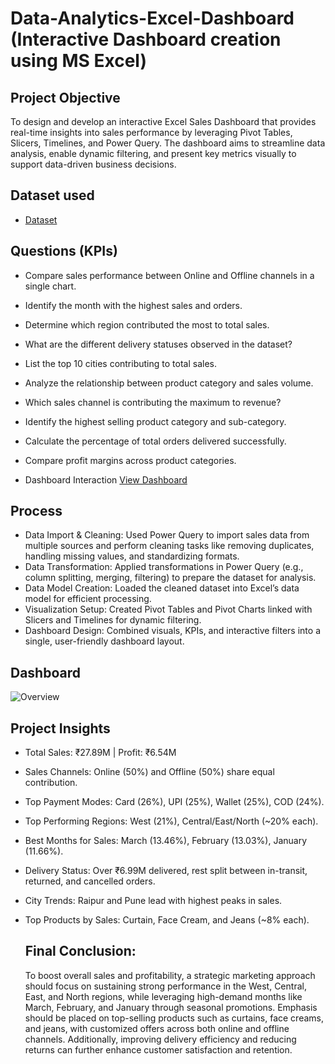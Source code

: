 # Data-Analytics-Excel-Dashboard (Interactive Dashboard creation using MS Excel)
## Project Objective
To design and develop an interactive Excel Sales Dashboard that provides real-time insights into sales performance by leveraging Pivot Tables, Slicers, Timelines, and Power Query. The dashboard aims to streamline data analysis, enable dynamic filtering, and present key metrics visually to support data-driven business decisions.

## Dataset used
- <a href="https://github.com/KamalNayanTiwary/Data-Analytics-Excel-Dashboard/blob/main/Data-Analytics-Excel-Dashboard1.xlsx">Dataset<a/>

## Questions (KPIs)
- Compare sales performance between Online and Offline channels in a single chart.
- Identify the month with the highest sales and orders.
- Determine which region contributed the most to total sales.
- What are the different delivery statuses observed in the dataset?
- List the top 10 cities contributing to total sales.
- Analyze the relationship between product category and sales volume.
- Which sales channel is contributing the maximum to revenue?
- Identify the highest selling product category and sub-category.
- Calculate the percentage of total orders delivered successfully.
- Compare profit margins across product categories.

- Dashboard Interaction <a href="https://github.com/KamalNayanTiwary/Data-Analytics-Excel-Dashboard/blob/main/Overview.png">View Dashboard</a>

## Process
- Data Import & Cleaning: Used Power Query to import sales data from multiple sources and perform cleaning tasks like removing duplicates, handling missing values, and standardizing formats.
- Data Transformation: Applied transformations in Power Query (e.g., column splitting, merging, filtering) to prepare the dataset for analysis.
- Data Model Creation: Loaded the cleaned dataset into Excel’s data model for efficient processing.
- Visualization Setup: Created Pivot Tables and Pivot Charts linked with Slicers and Timelines for dynamic filtering.
- Dashboard Design: Combined visuals, KPIs, and interactive filters into a single, user-friendly dashboard layout.

## Dashboard

![Overview](https://github.com/KamalNayanTiwary/Data-Analytics-Excel-Dashboard/blob/main/Overview.png)

## Project Insights
- Total Sales: ₹27.89M | Profit: ₹6.54M
- Sales Channels: Online (50%) and Offline (50%) share equal contribution.
- Top Payment Modes: Card (26%), UPI (25%), Wallet (25%), COD (24%).
- Top Performing Regions: West (21%), Central/East/North (~20% each).
- Best Months for Sales: March (13.46%), February (13.03%), January (11.66%).
- Delivery Status: Over ₹6.99M delivered, rest split between in-transit, returned, and cancelled orders.
- City Trends: Raipur and Pune lead with highest peaks in sales.
- Top Products by Sales: Curtain, Face Cream, and Jeans (~8% each).

  ## Final Conclusion:
  To boost overall sales and profitability, a strategic marketing approach should focus on sustaining strong performance in the West, Central, East, and North regions, while leveraging high-demand months like March, February, and January through seasonal promotions. Emphasis should be placed on top-selling products such as curtains, face creams, and jeans, with customized offers across both online and offline channels. Additionally, improving delivery efficiency and reducing returns can further enhance customer satisfaction and retention.



